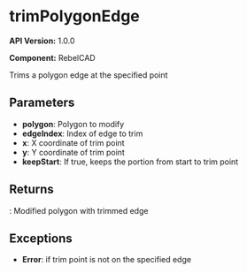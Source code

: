 # trimPolygonEdge

**API Version:** 1.0.0

**Component:** RebelCAD

Trims a polygon edge at the specified point

## Parameters

- **polygon**: Polygon to modify
- **edgeIndex**: Index of edge to trim
- **x**: X coordinate of trim point
- **y**: Y coordinate of trim point
- **keepStart**: If true, keeps the portion from start to trim point

## Returns

: Modified polygon with trimmed edge

## Exceptions

- **Error**: if trim point is not on the specified edge

